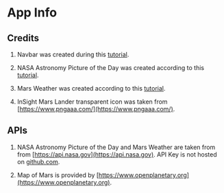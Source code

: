 # App Info

## Credits

1. Navbar was created during this [tutorial](https://www.youtube.com/watch?v=D31P9ovJjqs).

2. NASA Astronomy Picture of the Day was created according to this
   [tutorial](https://medium.com/@jen.snyder/how-to-use-react-to-display-nasas-astronomy-picture-of-the-day-283c01ff9e31).

3. Mars Weather was created according to this [tutorial](https://www.youtube.com/watch?v=gQVR2M3IxMs).

4. InSight Mars Lander transparent icon was taken from [https://www.pngaaa.com/](https://www.pngaaa.com/).

## APIs

1. NASA Astronomy Picture of the Day and Mars Weather are taken from from [https://api.nasa.gov](https://api.nasa.gov). API
   Key is not hosted on [github.com](https://github.com).

2. Map of Mars is provided by [https://www.openplanetary.org](https://www.openplanetary.org).
